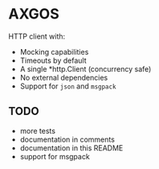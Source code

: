 # AXGOS

HTTP client with:

* Mocking capabilities
* Timeouts by default
* A single *http.Client (concurrency safe)
* No external dependencies
* Support for `json` and `msgpack`

## TODO

* more tests
* documentation in comments
* documentation in this README
* support for msgpack
